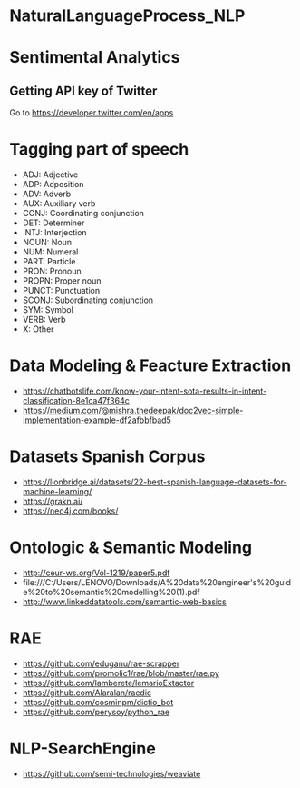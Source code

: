 # NaturalLanguageProcess_NLP

# Sentimental Analytics

## Getting API key of Twitter

Go to https://developer.twitter.com/en/apps


# Tagging part of speech

- ADJ: Adjective
- ADP: Adposition
- ADV: Adverb
- AUX: Auxiliary verb
- CONJ: Coordinating conjunction
- DET: Determiner
- INTJ: Interjection
- NOUN: Noun
- NUM: Numeral
- PART: Particle
- PRON: Pronoun
- PROPN: Proper noun
- PUNCT: Punctuation
- SCONJ: Subordinating conjunction
- SYM: Symbol
- VERB: Verb
- X: Other

# Data Modeling  & Feacture Extraction

- https://chatbotslife.com/know-your-intent-sota-results-in-intent-classification-8e1ca47f364c
- https://medium.com/@mishra.thedeepak/doc2vec-simple-implementation-example-df2afbbfbad5

# Datasets Spanish Corpus

- https://lionbridge.ai/datasets/22-best-spanish-language-datasets-for-machine-learning/
- https://grakn.ai/
- https://neo4j.com/books/

# Ontologic & Semantic Modeling

- http://ceur-ws.org/Vol-1219/paper5.pdf
- file:///C:/Users/LENOVO/Downloads/A%20data%20engineer's%20guide%20to%20semantic%20modelling%20(1).pdf
- http://www.linkeddatatools.com/semantic-web-basics

# RAE 
- https://github.com/eduganu/rae-scrapper
- https://github.com/promolic1/rae/blob/master/rae.py
- https://github.com/lamberete/lemarioExtactor
- https://github.com/Alaralan/raedic
- https://github.com/cosminpm/dictio_bot
- https://github.com/perysoy/python_rae

# NLP-SearchEngine
- https://github.com/semi-technologies/weaviate
